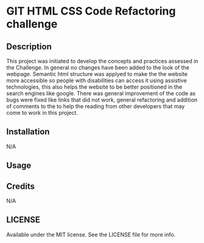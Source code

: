 # GIT HTML CSS Code Refactoring challenge

## Description

This project was initiated to develop the concepts and practices assessed in the Challenge.
In general no changes have been added to the look of the webpage.
Semantic html structure was applyed to make the the website more accessible so people with disabilities can access it using assistive technologies, this also helps the website to be better positioned in the search engines like google.
There was general improvement of the code as bugs were fixed like links that did not work, general refactoring and addition of comments to the to help the reading from other developers that may come to work in this project.


## Installation

N/A

## Usage


 
## Credits

N/A

## LICENSE

Available under the MIT license. See the LICENSE file for more info.
